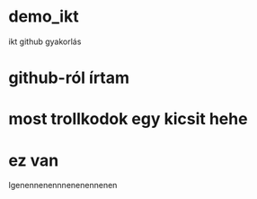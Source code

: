 # demo_ikt
ikt github gyakorlás
# github-ról írtam
# most trollkodok egy kicsit hehe
# ez van
Igenennenennnenenennenen